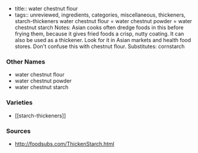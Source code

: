 - title:: water chestnut flour
- tags:: unreviewed, ingredients, categories, miscellaneous, thickeners, starch-thickeners
water chestnut flour = water chestnut powder = water chestnut starch Notes: Asian cooks often dredge foods in this before frying them, because it gives fried foods a crisp, nutty coating. It can also be used as a thickener. Look for it in Asian markets and health food stores. Don't confuse this with chestnut flour. Substitutes: cornstarch

### Other Names

* water chestnut flour
* water chestnut powder
* water chestnut starch

### Varieties

* [[starch-thickeners]]

### Sources
* http://foodsubs.com/ThickenStarch.html
